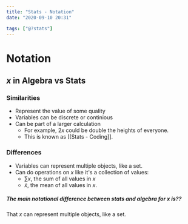 ```yaml
---
title: "Stats - Notation"
date: "2020-09-10 20:31"

tags: ["@?stats"]
---
```


# Notation
## $x$ in Algebra vs Stats
### Similarities
* Represent the value of some quality
* Variables can be discrete or continious
* Can be part of a larger calculation
	* For example, $2x$ could be double the heights of everyone.
	* This is known as [[Stats - Coding]].

### Differences
* Variables can represent multiple objects, like a set.
* Can do operations on $x$ like it's a collection of values:
	* $\sum x$, the sum of all values in $x$
	* $\bar{x}$, the mean of all values in $x$.

##### The main notational difference between stats and algebra for $x$ is??
That $x$ can represent multiple objects, like a set.
